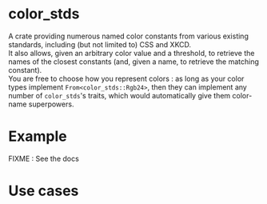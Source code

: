 # color_stds

A crate providing numerous named color constants from various existing
standards, including (but not limited to) CSS and XKCD.  
It also allows, given an arbitrary color value and a threshold, to retrieve the names
of the closest constants (and, given a name, to retrieve the matching constant).  
You are free to choose how you represent colors : as long as your color types implement
`From<color_stds::Rgb24>`, then they can implement any number of `color_stds`'s traits, which
would automatically give them color-name superpowers.

# Example
FIXME : See the docs
# Use cases

